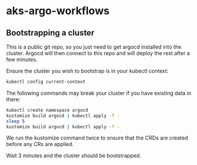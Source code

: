 # aks-argo-workflows

## Bootstrapping a cluster
This is a public git repo, so you just need to get argocd installed into the cluster. Argocd will then connect to this repo and will deploy the rest after a few minutes.

Ensure the cluster you wish to bootstrap is in your kubectl context:

```bash
kubectl config current-context
```

The following commands may break your cluster if you have existing data in there:
```bash
kubectl create namespace argocd
kustomize build argocd | kubectl apply -f -
sleep 5
kustomize build argocd | kubectl apply -f -
```

We run the kustomize command twice to ensure that the CRDs are created before any CRs are applied.

Wait 3 minutes and the cluster should be bootstrapped.
